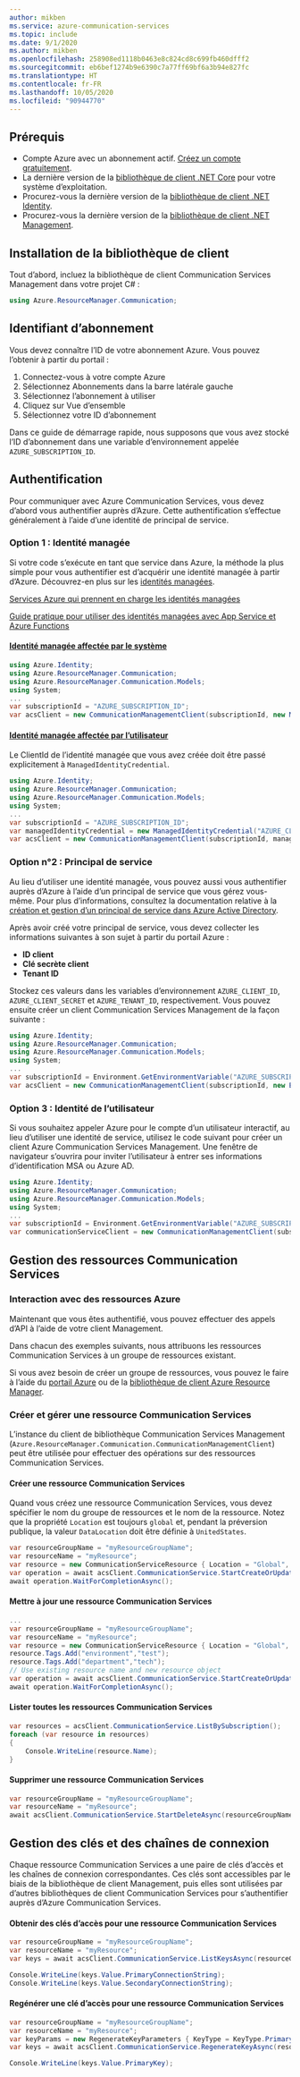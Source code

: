 ```yaml
---
author: mikben
ms.service: azure-communication-services
ms.topic: include
ms.date: 9/1/2020
ms.author: mikben
ms.openlocfilehash: 258908ed1118b0463e8c824cd8c699fb460dfff2
ms.sourcegitcommit: eb6bef1274b9e6390c7a77ff69bf6a3b94e827fc
ms.translationtype: HT
ms.contentlocale: fr-FR
ms.lasthandoff: 10/05/2020
ms.locfileid: "90944770"
---
```

## <a name="prerequisites"></a>Prérequis

- Compte Azure avec un abonnement actif. [Créez un compte gratuitement](https://azure.microsoft.com/free/dotnet/).
- La dernière version de la [bibliothèque de client .NET Core](https://dotnet.microsoft.com/download/dotnet-core) pour votre système d’exploitation.
- Procurez-vous la dernière version de la [bibliothèque de client .NET Identity](https://docs.microsoft.com/dotnet/api/azure.identity?view=azure-dotnet).
- Procurez-vous la dernière version de la [bibliothèque de client .NET Management](../../concepts/sdk-options.md).

## <a name="installing-the-client-library"></a>Installation de la bibliothèque de client

Tout d’abord, incluez la bibliothèque de client Communication Services Management dans votre projet C# :

```csharp
using Azure.ResourceManager.Communication;
```

## <a name="subscription-id"></a>Identifiant d’abonnement

Vous devez connaître l’ID de votre abonnement Azure. Vous pouvez l’obtenir à partir du portail :

1.  Connectez-vous à votre compte Azure
2.  Sélectionnez Abonnements dans la barre latérale gauche
3.  Sélectionnez l’abonnement à utiliser
4.  Cliquez sur Vue d’ensemble
5.  Sélectionnez votre ID d’abonnement

Dans ce guide de démarrage rapide, nous supposons que vous avez stocké l’ID d’abonnement dans une variable d’environnement appelée `AZURE_SUBSCRIPTION_ID`.

## <a name="authentication"></a>Authentification

Pour communiquer avec Azure Communication Services, vous devez d’abord vous authentifier auprès d’Azure. Cette authentification s’effectue généralement à l’aide d’une identité de principal de service.

### <a name="option-1-managed-identity"></a>Option 1 : Identité managée

Si votre code s’exécute en tant que service dans Azure, la méthode la plus simple pour vous authentifier est d’acquérir une identité managée à partir d’Azure. Découvrez-en plus sur les [identités managées](https://docs.microsoft.com/azure/active-directory/managed-identities-azure-resources/overview).

[Services Azure qui prennent en charge les identités managées](https://docs.microsoft.com/azure/active-directory/managed-identities-azure-resources/services-support-managed-identities)

[Guide pratique pour utiliser des identités managées avec App Service et Azure Functions](https://docs.microsoft.com/azure/app-service/overview-managed-identity?tabs=dotnet)

#### <a name="system-assigned-managed-identity"></a>[Identité managée affectée par le système](https://docs.microsoft.com/azure/app-service/overview-managed-identity?tabs=dotnet#add-a-system-assigned-identity)

```csharp
using Azure.Identity;
using Azure.ResourceManager.Communication;
using Azure.ResourceManager.Communication.Models;
using System;
...
var subscriptionId = "AZURE_SUBSCRIPTION_ID";
var acsClient = new CommunicationManagementClient(subscriptionId, new ManagedIdentityCredential());
```

#### <a name="user-assigned-managed-identity"></a>[Identité managée affectée par l’utilisateur](https://docs.microsoft.com/azure/app-service/overview-managed-identity?tabs=dotnet#add-a-user-assigned-identity)

Le ClientId de l’identité managée que vous avez créée doit être passé explicitement à `ManagedIdentityCredential`.

```csharp
using Azure.Identity;
using Azure.ResourceManager.Communication;
using Azure.ResourceManager.Communication.Models;
using System;
...
var subscriptionId = "AZURE_SUBSCRIPTION_ID";
var managedIdentityCredential = new ManagedIdentityCredential("AZURE_CLIENT_ID");
var acsClient = new CommunicationManagementClient(subscriptionId, managedIdentityCredential);
```

### <a name="option-2-service-principal"></a>Option n°2 : Principal de service

Au lieu d’utiliser une identité managée, vous pouvez aussi vous authentifier auprès d’Azure à l’aide d’un principal de service que vous gérez vous-même. Pour plus d’informations, consultez la documentation relative à la [création et gestion d’un principal de service dans Azure Active Directory](https://docs.microsoft.com/azure/active-directory/develop/howto-create-service-principal-portal).

Après avoir créé votre principal de service, vous devez collecter les informations suivantes à son sujet à partir du portail Azure :

- **ID client**
- **Clé secrète client**
- **Tenant ID**

Stockez ces valeurs dans les variables d’environnement `AZURE_CLIENT_ID`, `AZURE_CLIENT_SECRET` et `AZURE_TENANT_ID`, respectivement. Vous pouvez ensuite créer un client Communication Services Management de la façon suivante :

```csharp
using Azure.Identity;
using Azure.ResourceManager.Communication;
using Azure.ResourceManager.Communication.Models;
using System;
...
var subscriptionId = Environment.GetEnvironmentVariable("AZURE_SUBSCRIPTION_ID");
var acsClient = new CommunicationManagementClient(subscriptionId, new EnvironmentCredential());
```

### <a name="option-3-user-identity"></a>Option 3 : Identité de l’utilisateur

Si vous souhaitez appeler Azure pour le compte d’un utilisateur interactif, au lieu d’utiliser une identité de service, utilisez le code suivant pour créer un client Azure Communication Services Management. Une fenêtre de navigateur s’ouvrira pour inviter l’utilisateur à entrer ses informations d’identification MSA ou Azure AD.

```csharp
using Azure.Identity;
using Azure.ResourceManager.Communication;
using Azure.ResourceManager.Communication.Models;
using System;
...
var subscriptionId = Environment.GetEnvironmentVariable("AZURE_SUBSCRIPTION_ID");
var communicationServiceClient = new CommunicationManagementClient(subscriptionId, new InteractiveBrowserCredential());
```

## <a name="managing-communication-services-resources"></a>Gestion des ressources Communication Services

### <a name="interacting-with-azure-resources"></a>Interaction avec des ressources Azure

Maintenant que vous êtes authentifié, vous pouvez effectuer des appels d’API à l’aide de votre client Management.

Dans chacun des exemples suivants, nous attribuons les ressources Communication Services à un groupe de ressources existant.

Si vous avez besoin de créer un groupe de ressources, vous pouvez le faire à l’aide du [portail Azure](https://docs.microsoft.com/azure/azure-resource-manager/management/manage-resource-groups-portal) ou de la [bibliothèque de client Azure Resource Manager](https://github.com/Azure/azure-sdk-for-net/blob/master/doc/mgmt_preview_quickstart.md).

### <a name="create-and-manage-a-communication-services-resource"></a>Créer et gérer une ressource Communication Services

L’instance du client de bibliothèque Communication Services Management (``Azure.ResourceManager.Communication.CommunicationManagementClient``) peut être utilisée pour effectuer des opérations sur des ressources Communication Services.

#### <a name="create-a-communication-services-resource"></a>Créer une ressource Communication Services

Quand vous créez une ressource Communication Services, vous devez spécifier le nom du groupe de ressources et le nom de la ressource. Notez que la propriété `Location` est toujours `global` et, pendant la préversion publique, la valeur `DataLocation` doit être définie à `UnitedStates`.

```csharp
var resourceGroupName = "myResourceGroupName";
var resourceName = "myResource";
var resource = new CommunicationServiceResource { Location = "Global", DataLocation = "UnitedStates"  };
var operation = await acsClient.CommunicationService.StartCreateOrUpdateAsync(resourceGroupName, resourceName, resource);
await operation.WaitForCompletionAsync();
```

#### <a name="update-a-communication-services-resource"></a>Mettre à jour une ressource Communication Services

```csharp
...
var resourceGroupName = "myResourceGroupName";
var resourceName = "myResource";
var resource = new CommunicationServiceResource { Location = "Global", DataLocation = "UnitedStates" };
resource.Tags.Add("environment","test");
resource.Tags.Add("department","tech");
// Use existing resource name and new resource object
var operation = await acsClient.CommunicationService.StartCreateOrUpdateAsync(resourceGroupName, resourceName, resource);
await operation.WaitForCompletionAsync();
```

#### <a name="list-all-communication-services-resources"></a>Lister toutes les ressources Communication Services

```csharp
var resources = acsClient.CommunicationService.ListBySubscription();
foreach (var resource in resources)
{
    Console.WriteLine(resource.Name);
}
```

#### <a name="delete-a-communication-services-resource"></a>Supprimer une ressource Communication Services

```csharp
var resourceGroupName = "myResourceGroupName";
var resourceName = "myResource";
await acsClient.CommunicationService.StartDeleteAsync(resourceGroupName, resourceName);
```

## <a name="managing-keys-and-connection-strings"></a>Gestion des clés et des chaînes de connexion

Chaque ressource Communication Services a une paire de clés d’accès et les chaînes de connexion correspondantes. Ces clés sont accessibles par le biais de la bibliothèque de client Management, puis elles sont utilisées par d’autres bibliothèques de client Communication Services pour s’authentifier auprès d’Azure Communication Services.

#### <a name="get-access-keys-for-a-communication-services-resource"></a>Obtenir des clés d’accès pour une ressource Communication Services

```csharp
var resourceGroupName = "myResourceGroupName";
var resourceName = "myResource";
var keys = await acsClient.CommunicationService.ListKeysAsync(resourceGroupName, resourceName);

Console.WriteLine(keys.Value.PrimaryConnectionString);
Console.WriteLine(keys.Value.SecondaryConnectionString);
```

#### <a name="regenerate-an-access-key-for-a-communication-services-resource"></a>Regénérer une clé d’accès pour une ressource Communication Services

```csharp
var resourceGroupName = "myResourceGroupName";
var resourceName = "myResource";
var keyParams = new RegenerateKeyParameters { KeyType = KeyType.Primary };
var keys = await acsClient.CommunicationService.RegenerateKeyAsync(resourceGroupName, resourceName, keyParams);

Console.WriteLine(keys.Value.PrimaryKey);
```

